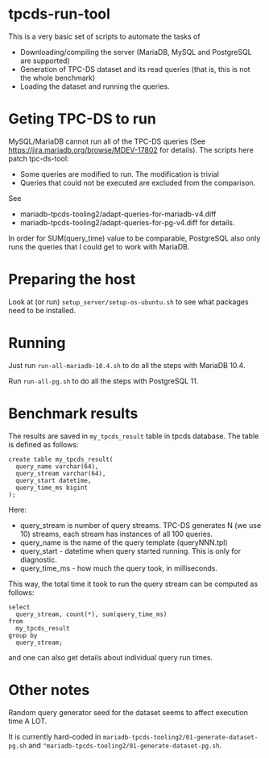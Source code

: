 # tpcds-run-tool

This is a very basic set of scripts to automate the tasks of

* Downloading/compiling the server (MariaDB, MySQL and PostgreSQL are supported)
* Generation of TPC-DS dataset and its read queries (that is, this is not the whole benchmark)
* Loading the dataset and running the queries.

# Geting TPC-DS to run
MySQL/MariaDB cannot run all of the TPC-DS queries (See
https://jira.mariadb.org/browse/MDEV-17802 for details). The scripts here patch 
tpc-ds-tool:
* Some queries are modified to run. The modification is trivial
* Queries that could not be executed are excluded from the comparison.

See 
* mariadb-tpcds-tooling2/adapt-queries-for-mariadb-v4.diff
* mariadb-tpcds-tooling2/adapt-queries-for-pg-v4.diff
for details.

In order for SUM(query_time) value to be comparable, PostgreSQL also only runs the queries that
I could get to work with MariaDB.

# Preparing the host

Look at (or run)  `setup_server/setup-os-ubuntu.sh` to see what packages need to be installed.

# Running 

Just run `run-all-mariadb-10.4.sh` to do all the steps with MariaDB 10.4.

Run `run-all-pg.sh` to do all the steps with PostgreSQL 11.

# Benchmark results

The results are saved in `my_tpcds_result` table in tpcds database. The table is defined as follows:

```
create table my_tpcds_result(
  query_name varchar(64),
  query_stream varchar(64),
  query_start datetime,
  query_time_ms bigint
);
```

Here:
- query_stream is number of query streams. TPC-DS generates N (we use 10) streams, each stream has instances of all 100 queries.
- query_name is the name of the query template (queryNNN.tpl)
- query_start - datetime when query started running. This is only for diagnostic.
- query_time_ms - how much the query took, in milliseconds.

This way, the total time it took to run the query stream can be computed as follows:

```
select 
  query_stream, count(*), sum(query_time_ms) 
from
  my_tpcds_result
group by
  query_stream;
```

and one can also get details about individual query run times.

# Other notes

Random query generator seed for the dataset seems to affect execution time A LOT.

It is currently hard-coded in `mariadb-tpcds-tooling2/01-generate-dataset-pg.sh` and `"mariadb-tpcds-tooling2/01-generate-dataset-pg.sh`.
